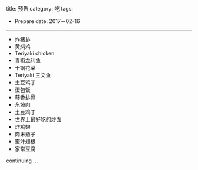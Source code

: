 title: 预告
category: 吃
tags:
   - Prepare
date: 2017－02-16
---

* 炸猪排
* 黄焖鸡
* Teriyaki chicken
* 青椒龙利鱼
* 干锅花菜
* Teriyaki 三文鱼
* 土豆鸡丁
* 蛋包饭
* 蒜香排骨
* 东坡肉
* 土豆鸡丁
* 世界上最好吃的炒面
* 炸鸡翅
* 肉末茄子
* 蜜汁翅根
* 家常豆腐

continuing ...

